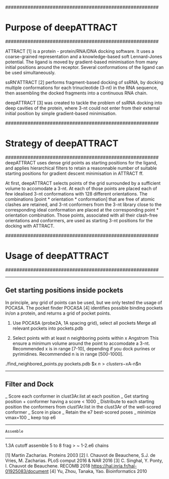 #######################################################
# Purpose of deepATTRACT
#######################################################

ATTRACT [1] is a protein - protein/RNA/DNA docking software.
It uses a coarse-grained representation and a knowledge-based soft Lennard-Jones potential.
The ligand is moved by gradient-based minimisation from many initial positions
around the receptor. Several conformations of the ligand can be used simultaneously.

ssRN'ATTRACT [2] performs fragment-based docking of ssRNA,
by docking multiple conformations for each trinucleotide (3-nt) in the RNA sequence,
then assembling the docked fragments into a continuous RNA chain.

deepATTRACT [3] was created to tackle the problem of ssRNA docking into
deep cavities of the protein, where 3-nt could not enter from their external
initial position by simple gradient-based minimisation.

#######################################################
# Strategy of deepATTRACT
#######################################################
deepATTRACT uses dense grid points as starting positions for the ligand,
and applies hierarchical filters to retain a reasonnable number of
suitable starting positions for gradient descent minimisation in ATTRACT ff.

At first, deepATTRACT selects points of the grid surrounded by a sufficient
volume to accomodate a 3-nt. At each of those points are placed each of few
 idealised 3-nt conformations with 128 different orientations. The combinations
 [point * orientation * conformation] that are free of atomic clashes are retained,
 and 3-nt conformers from the 3-nt library close to the corresponding ideal
 conformation are placed at the corresponding point * orientation combination.
Those points, associated with all their clash-free orientations and conformers,
are used as starting 3-nt positions for the docking with ATTRACT.

#######################################################
# Usage of deepATTRACT
#######################################################

------------------------------------------
Get starting positions inside pockets
------------------------------------------
In principle, any grid of points can be used, but we only tested the usage of
POCASA. The pocket finder POCASA [4] identifies possible binding pockets
in/on a protein, and returns a grid of pocket points.

1.  Use POCASA (probe2A, 1A spacing grid), select all pockets
Merge all relevant pockets into pockets.pdb

2.  Select points with at least n neighboring points within x Angstrom
This ensure a minimum volume around the point to accomodate a 3-nt.
Recommended x is in range [7-10], depending if you dock purines or pyrimidines.
Recommended n is in range [500-1000].

./find_neighbored_points.py pockets.pdb $x $n > clusters-$xA-n$n

------------------------------------------
Filter and Dock
------------------------------------------
_ Score each conformer in clust3Ar.list at each position
_ Get starting position + conformer having a score < 1000
_ Distribute to each starting position the conformers from clust1Ar.list in the clust3Ar of the well-scored conformer
_ Score in place
_ Retain the e7 best-scored poses
_ minimize vmax=100
_ keep top e6

------------------------------------------
	Assemble
------------------------------------------
 1.3A cutoff
assemble 5 to 8 frag > ~ 1-2.e6 chains



[1] Martin Zacharias. Proteins 2003
[2] I. Chauvot de Beauchene, S.J. de Vries, M. Zacharias. PLoS comput 2016 & NAR 2016
[3] C. Singhal, Y. Ponty, I. Chauvot de Beauchene. RECOMB 2018 https://hal.inria.fr/hal-01925083/document
[4] Yu, Zhou, Tanaka, Yao. Bioinformatics 2010
